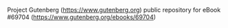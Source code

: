Project Gutenberg (https://www.gutenberg.org) public repository for
eBook #69704 (https://www.gutenberg.org/ebooks/69704)
